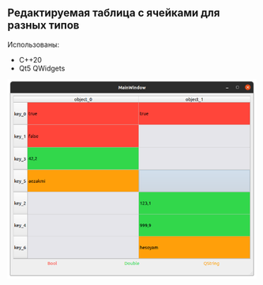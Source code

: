 ## Редактируемая таблица с ячейками для разных типов

Использованы:

* С++20
* Qt5 QWidgets

![Таблица](/res/Screenshot.png)
